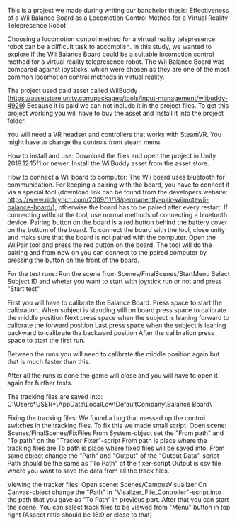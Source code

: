 This is a project we made during writing our banchelor thesis: Effectiveness of a Wii Balance Board as a Locomotion Control Method for a Virtual Reality Telepresence Robot

Choosing  a  locomotion  control  method  for  a  virtual  reality  telepresence  robot
can  be  a  difficult  task  to  accomplish.   In  this  study,  we  wanted  to  explore  if
the  Wii  Balance  Board  could  be  a  suitable  locomotion  control  method  for  a
virtual reality telepresence robot. The Wii Balance Board was compared against 
joysticks,  which  were  chosen  as  they  are  one  of  the  most  common  locomotion 
control methods in virtual reality.

The project used paid asset called WiiBuddy (https://assetstore.unity.com/packages/tools/input-management/wiibuddy-4929)
Because it is paid we can not include it in the project files.
To get this project working you will have to buy the asset and install it into the project folder.

You will need a VR headset and controllers that works with SteamVR. You might have to change the controls from steam menu.

How to install and use:
Download the files and open the project in Unity 2019.12.15f1 or newer.
Install the WiiBuddy asset from the asset store.

How to connect a Wii board to computer:
The Wii board uses bluetooth for communication. For keeping a pairing with the board, you have to connect it via a special tool (download link can be found from the developers website: https://www.richlynch.com/2009/11/18/permanently-pair-wiimotewii-balance-board/), otherwise the board has to be paired after every restart.
  If connecting without the tool, use normal methods of connecting a bluetooth device. Pairing button on the board is a red button behind the battery cover on the bottom of the board.
  To connect the board with the tool, close unity and make sure that the board is not paired with the computer. Open the WiiPair tool and press the red button on the board. The tool will do the pairing and from now on you can connect to the paired computer by pressing the button on the front of the board.

For the test runs:
Run the scene from Scenes/FinalScenes/StartMenu
Select Subject ID and wheter you want to start with joystick run or not and press "Start test"

First you will have to calibrate the Balance Board.
Press space to start the calibration.
When subject is standing still on board press space to calibrate the middle position
Next press space when the subject is leaning forward to calibrate the forward position
Last press space when the subject is leaning backward to calibrate tha backward position
After the calibration press space to start the first run.

Between the runs you will need to calibrate the middle position again but that is much faster than this.

After all the runs is done the game will close and you will have to open it again for further tests.

The tracking files are saved into: 
C:\Users\*USER*\AppData\LocalLow\DefaultCompany\Balance Board\

Fixing the tracking files:
We found a bug that messed up the control switches in the tracking files.
To fix this we made small script.
Open scene: Scenes/FinalScenes/FixFiles
From System-object set the "From path" and "To path" on the "Tracker Fixer"-script
  From path is place where the tracking files are
  To path is place where fixed files will be saved into.
From same object change the "Path" and "Output" of the "Output Data"-script
  Path should be the same as "To Path" of the fixer-script
  Output is csv file where you want to save the data from all the track files.

Viewing the tracker files:
Open scene: Scenes/CampusVisualizer
On Canvas-object change the "Path" in "Visalizer_File_Controller"-script into the path that you gave as "To Path" in previous part.
After that you can start the scene.
You can select track files to be viewed from "Menu" button in top right (Aspect ratio should be 16:9 or close to that)

